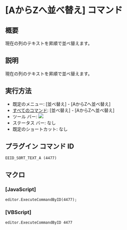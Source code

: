 # \[AからZへ並べ替え\] コマンド

## 概要

現在の列のテキストを昇順で並べ替えます。

## 説明

現在の列のテキストを昇順で並べ替えます。

## 実行方法

- 既定のメニュー: \[並べ替え\] \- \[AからZへ並べ替え\]
- [すべてのコマンド](../../glossary/allcommands): \[並べ替え\] \- \[AからZへ並べ替え\]
- ツール バー: ![](../../images/sortinga-z..png)
- ステータス バー: なし
- 既定のショートカット: なし

## プラグイン コマンド ID

```
EEID_SORT_TEXT_A (4477)
```

## マクロ

### \[JavaScript\]

```
editor.ExecuteCommandByID(4477);
```

### \[VBScript\]

```
editor.ExecuteCommandByID 4477
```
